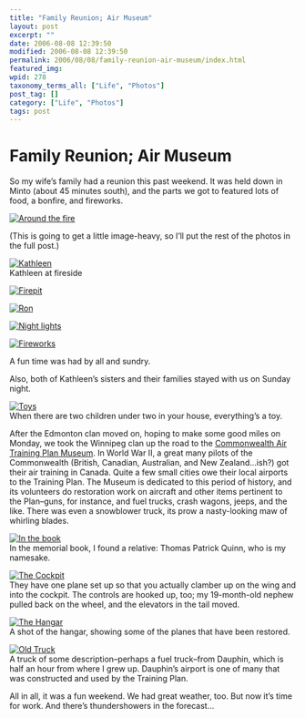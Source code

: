 ```yaml
---
title: "Family Reunion; Air Museum"
layout: post
excerpt: ""
date: 2006-08-08 12:39:50
modified: 2006-08-08 12:39:50
permalink: 2006/08/08/family-reunion-air-museum/index.html
featured_img: 
wpid: 278
taxonomy_terms_all: ["Life", "Photos"]
post_tag: []
category: ["Life", "Photos"]
tags: post
---
```


# Family Reunion; Air Museum

So my wife’s family had a reunion this past weekend. It was held down in Minto (about 45 minutes south), and the parts we got to featured lots of food, a bonfire, and fireworks.

[![Around the fire](http://static.flickr.com/65/209354921_c92b39edee_m.jpg)](http://www.flickr.com/photos/pj/209354921)

(This is going to get a little image-heavy, so I’ll put the rest of the photos in the full post.)

[![Kathleen](http://static.flickr.com/65/209355137_678afe39fa_m.jpg)](http://www.flickr.com/photos/pj/209355137)  
Kathleen at fireside

[![Firepit](http://static.flickr.com/80/209355171_6545d943b7_m.jpg)](http://www.flickr.com/photos/pj/209355171)

[![Ron](http://static.flickr.com/68/209355272_319789de2a_m.jpg)](http://www.flickr.com/photos/pj/209355272)

[![Night lights](http://static.flickr.com/78/209355303_942d99ec28_m.jpg)](http://www.flickr.com/photos/pj/209355303)

[![Fireworks](http://static.flickr.com/72/209355351_f0b07ea26b_m.jpg)](http://www.flickr.com/photos/pj/209355351)

A fun time was had by all and sundry.

Also, both of Kathleen’s sisters and their families stayed with us on Sunday night.

[![Toys](http://static.flickr.com/40/209356150_b24a8b2224_m.jpg)](http://www.flickr.com/photos/pj/209356150)  
When there are two children under two in your house, everything’s a toy.

After the Edmonton clan moved on, hoping to make some good miles on Monday, we took the Winnipeg clan up the road to the [Commonwealth Air Training Plan Museum](http://www.airmuseum.ca/). In World War II, a great many pilots of the Commonwealth (British, Canadian, Australian, and New Zealand…ish?) got their air training in Canada. Quite a few small cities owe their local airports to the Training Plan. The Museum is dedicated to this period of history, and its volunteers do restoration work on aircraft and other items pertinent to the Plan–guns, for instance, and fuel trucks, crash wagons, jeeps, and the like. There was even a snowblower truck, its prow a nasty-looking maw of whirling blades.

[![In the book](http://static.flickr.com/79/209356223_7307ce10cd_m.jpg)](http://www.flickr.com/photos/pj/209356223)  
In the memorial book, I found a relative: Thomas Patrick Quinn, who is my namesake.

[![The Cockpit](http://static.flickr.com/81/209356344_eca838f5e4_m.jpg)](http://www.flickr.com/photos/pj/209356344)  
They have one plane set up so that you actually clamber up on the wing and into the cockpit. The controls are hooked up, too; my 19-month-old nephew pulled back on the wheel, and the elevators in the tail moved.

[![The Hangar](http://static.flickr.com/73/209356453_f90c9ef644_m.jpg)](http://www.flickr.com/photos/pj/209356453)  
A shot of the hangar, showing some of the planes that have been restored.

[![Old Truck](http://static.flickr.com/77/209356558_b87352f693_m.jpg)](http://www.flickr.com/photos/pj/209356558)  
A truck of some description–perhaps a fuel truck–from Dauphin, which is half an hour from where I grew up. Dauphin’s airport is one of many that was constructed and used by the Training Plan.

All in all, it was a fun weekend. We had great weather, too. But now it’s time for work. And there’s thundershowers in the forecast…